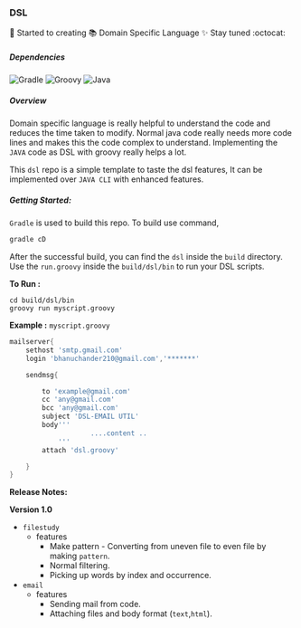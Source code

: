### DSL
:paw_prints: Started to creating :books: Domain Specific Language
:sparkles: Stay tuned :octocat:

##### Dependencies

![Gradle](https://img.shields.io/badge/gradle-4.5-orange.svg?longCache=true&style=plastic)
![Groovy](https://img.shields.io/badge/groovy-2.4.11-orange.svg?longCache=true&style=plastic)
![Java](https://img.shields.io/badge/java-1.8.0__171-orange.svg?longCache=true&style=plastic)


##### Overview

Domain specific language is really helpful to understand the code and reduces 
the time taken to modify. Normal java code really needs more code lines and makes
this the code complex to understand. Implementing the `JAVA` code as DSL with groovy
really helps a lot.

This `dsl` repo is a simple template to taste the dsl features, It can be
implemented over `JAVA CLI` with enhanced features.


##### Getting Started:

`Gradle` is used to build this repo. To build use command,

```groovy
gradle cD
```

After the successful build, you can find the `dsl` inside the `build` directory.
Use the `run.groovy` inside the `build/dsl/bin` to run your DSL scripts.

**To Run :**

```text
cd build/dsl/bin
groovy run myscript.groovy
```

**Example :** `myscript.groovy`

```groovy
mailserver{
    sethost 'smtp.gmail.com'
    login 'bhanuchander210@gmail.com','*******'

    sendmsg{

        to 'example@gmail.com'
        cc 'any@gmail.com'
        bcc 'any@gmail.com'
        subject 'DSL-EMAIL UTIL'
        body'''
                    ....content ..
            '''
        attach 'dsl.groovy'

    }
}
``` 
 


**Release Notes:**

**Version 1.0**

- `filestudy`
    - features
        - Make pattern - Converting from uneven file to even file by making `pattern`.
        - Normal filtering.
        - Picking up words by index and occurrence. 
- `email`
    - features
        - Sending mail from code.
        - Attaching files and body format (`text`,`html`).